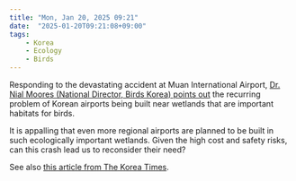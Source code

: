 ```yaml
---
title: "Mon, Jan 20, 2025 09:21"
date:  "2025-01-20T09:21:08+09:00"
tags:
    - Korea
    - Ecology
    - Birds
---
```


Responding to the devastating accident at Muan International Airport, [Dr. Nial Moores (National Director, Birds Korea) points out](https://web.archive.org/web/20250111110104/https://www.birdskoreablog.org/?p=29970) the recurring problem of Korean airports being built near wetlands that are important habitats for birds.

It is appalling that even more regional airports are planned to be built in such ecologically important wetlands. Given the high cost and safety risks, can this crash lead us to reconsider their need?

See also [this article from The Korea Times](https://web.archive.org/web/20250117032425/https://www.koreatimes.co.kr/www/nation/2025/01/177_390050.html).
